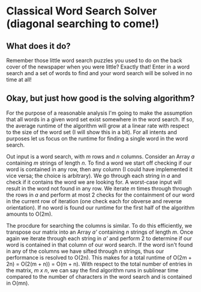 # Classical Word Search Solver (diagonal searching to come!)

## What does it do?
Remember those little word search puzzles you used to do on the back cover of the newspaper when you were little? Exactly that!
Enter in a word search and a set of words to find and your word search will be solved in no time at all!

## Okay, but just how good is the solving algorithm?
For the purpose of a reasonable analysis I'm going to make the assumption that all words in a given word set exist somewhere in the word search. If so, the average runtime of the algorithm will grow at a linear rate with respect to the size of the word set (I will show this in a bit). For all intents and purposes let us focus on the runtime for finding a single word in the word search.

Out input is a word search, with *m* rows and *n* columns. Consider an Array *a* containing *m* strings of length *n*. To find a word we start off checking if our word is contained in any row, then any column (I could have implemented it vice versa; the choice is arbitrary). We go through each string in *a* and check if it contains the word we are looking for. A worst-case input will result in the word not found in any row. We iterate *m* times through through the rows in *a* and perform at most 2 checks for the containment of our word in the current row of iteration (one check each for obverse and reverse orientation). If no word is found our runtime for the first half of the algorithm amounts to O(2m).

The procdure for searching the columns is similar. To do this efficiently, we transpose our matrix into an Array *a'* containing *n* strings of length *m*. Once again we iterate through each string in *a'* and perform 2 to determine if our word is contained in that column of our word search. If the word isn't found in any of the columns we have sifted through *n* strings, thus our performance is resolved to O(2n). This makes for a total runtime of O(2m + 2n) = O(2(m + n)) = O(m + n). With respect to the total number of entries in the matrix, *m x n*, we can say the find algorithm runs in sublinear time compared to the number of characters in the word search and is contained in O(mn).

